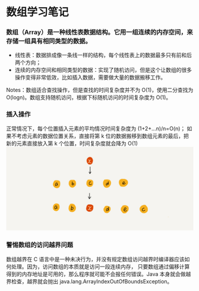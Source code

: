 # 数组学习笔记

### 数组（Array）是一种线性表数据结构。它用一组连续的内存空间，来存储一组具有相同类型的数据。
 - 线性表：数据排成像一条线一样的结构，每个线性表上的数据最多只有前和后两个方向；
 - 连续的内存空间和相同类型的数据：实现了随机访问，但是这个让数组的很多操作变得非常低效，比如插入数据，需要做大量的数据搬移工作。 
 
 Notes：数组适合查找操作，但是查找的时间复杂度并不为 O(1)，使用二分查找为O(logn)。数组支持随机访问，根据下标随机访问的时间复杂度为 O(1)。

### 插入操作
正常情况下，每个位置插入元素的平均情况时间复杂度为 (1+2+…n)/n=O(n)；
如果不考虑元素的数据位置关系，直接将第 k 位的数据搬移到数组元素的最后，把新的元素直接放入第 k 个位置，时间复杂度就会降为 O(1)
![数组插入](数组插入.jpg)

### 警惕数组的访问越界问题

数组越界在 C 语言中是一种未决行为，并没有规定数组访问越界时编译器应该如何处理。因为，访问数组的本质就是访问一段连续内存，
只要数组通过偏移计算得到的内存地址是可用的，那么程序就可能不会报任何错误。Java 本身就会做越界检查，越界就会抛出 java.lang.ArrayIndexOutOfBoundsException。